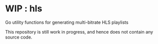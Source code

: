 # WIP : hls
Go utility functions for generating multi-bitrate HLS playlists

This repository is still work in progress, and hence does not contain any source code.
